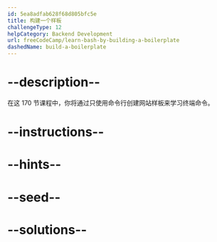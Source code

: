 ```yaml
---
id: 5ea8adfab628f68d805bfc5e
title: 构建一个样板
challengeType: 12
helpCategory: Backend Development
url: freeCodeCamp/learn-bash-by-building-a-boilerplate
dashedName: build-a-boilerplate
---
```


# --description--

在这 170 节课程中，你将通过只使用命令行创建网站样板来学习终端命令。

# --instructions--

# --hints--

# --seed--

# --solutions--
